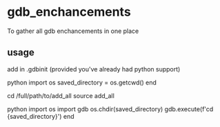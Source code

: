 # gdb_enchancements
To gather all gdb enchancements in one place

## usage
add in .gdbinit (provided you've already had python support)

python
import os
saved_directory = os.getcwd()
end

cd /full/path/to/add_all
source add_all

python
import os
import gdb
os.chdir(saved_directory)
gdb.execute(f'cd {saved_directory}')
end

<other your stuff>
